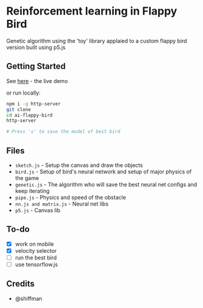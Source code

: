 # Reinforcement learning in Flappy Bird

Genetic algorithm using the 'toy' library applaied to a custom flappy bird version built using p5.js

## Getting Started

See [here](https://draichi.github.io/ai-flappy-bird/index.html) - the live demo

or run locally:

```sh
npm i -g http-server
git clone
cd ai-flappy-bird
http-server

# Press 's' to save the model of best bird
```

## Files

- `sketch.js` - Setup the canvas and draw the objects
- `bird.js` - Setup of bird's neural network and setup of major physics of the game
- `genetic.js` - The algorithm who will save the best neural net configs and keep iterating
- `pipe.js` - Physics and speed of the obstacle
- `nn.js and matrix.js` - Neural net libs
- `p5.js` - Canvas lib

## To-do

- [x] work on mobile
- [x] velocity selector
- [ ] run the best bird
- [ ] use tensorflow.js

## Credits

- @shiffman